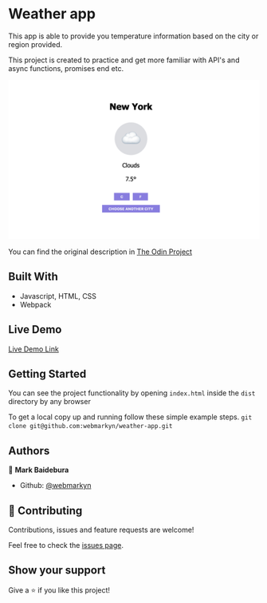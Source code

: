 # Weather app

This app is able to provide you temperature information based on the city or region provided.  

This project is created to practice and get more familiar with API's and async functions, promises end etc. 

![screenshot](./screenshot.png)

You can find the original description in [The Odin Project](https://www.theodinproject.com/courses/javascript/lessons/weather-app)

## Built With

- Javascript, HTML, CSS
- Webpack

## Live Demo

[Live Demo Link](https://htmlpreview.github.io/?https://github.com/webmarkyn/weather-app/blob/feature/weather/dist/index.html)


## Getting Started
You can see the project functionality by opening `index.html` inside the `dist` directory by any browser  

To get a local copy up and running follow these simple example steps.
`git clone git@github.com:webmarkyn/weather-app.git`

## Authors

👤 **Mark Baidebura**

- Github: [@webmarkyn](https://github.com/webmarkyn)

## 🤝 Contributing

Contributions, issues and feature requests are welcome!

Feel free to check the [issues page](https://github.com/webmarkyn/weather-app/issues).

## Show your support

Give a ⭐️ if you like this project!
